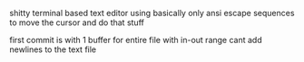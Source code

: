 shitty terminal based text editor using basically only ansi escape sequences to move the cursor
and do that stuff

first commit is with 1 buffer for entire file with in-out range
cant add newlines to the text file
